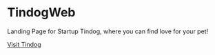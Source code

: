 # TindogWeb
<p>Landing Page for Startup Tindog, where you can find love for your pet!<p>

<p><a href='https://pattywau.github.io/TindogWeb/'>Visit Tindog</a></p>






